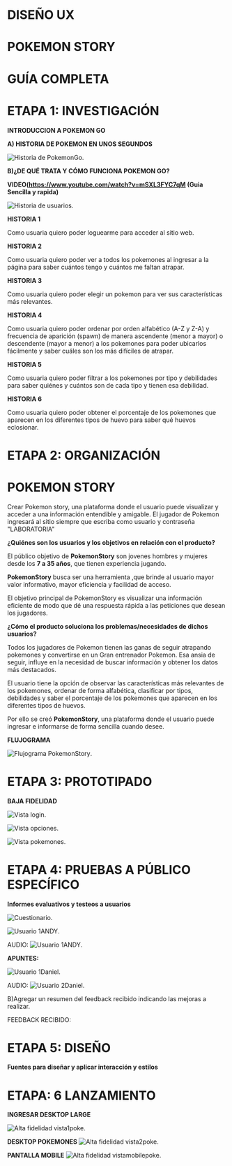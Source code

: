 # DISEÑO UX

# POKEMON STORY

# GUÍA COMPLETA

# ETAPA 1: INVESTIGACIÓN

**INTRODUCCION A POKEMON GO**

**A) HISTORIA DE POKEMON EN UNOS SEGUNDOS**

![Historia de PokemonGo](https://github.com/almendrasouza/LIM010-data-lovers/blob/master/src/img/historiapokemon.png).

**B)¿DE QUÉ TRATA Y CÓMO FUNCIONA POKEMON GO?**

**VIDEO(https://www.youtube.com/watch?v=mSXL3FYC7qM  (Guia Sencilla y rapida)**


![Historia de usuarios](https://github.com/almendrasouza/LIM010-data-lovers/blob/master/src/img/historiadeusua.png).


**HISTORIA 1**

Como usuaria quiero poder loguearme para acceder al sitio web.

**HISTORIA 2**

Como usuaria quiero poder ver a todos los pokemones al ingresar a la página para saber cuántos tengo y cuántos me faltan atrapar.

**HISTORIA 3**

Como usuaria quiero poder elegir un pokemon para ver sus características más relevantes.

**HISTORIA 4**

Como usuaria quiero poder ordenar por orden alfabético (A-Z y Z-A) y frecuencia de aparición (spawn) de manera ascendente (menor a mayor) o descendente (mayor a menor) a los pokemones para poder ubicarlos fácilmente y saber cuáles son los más difíciles de atrapar.

**HISTORIA 5**

Como usuaria quiero poder filtrar a los pokemones por tipo y debilidades para saber quiénes y cuántos son de cada tipo y tienen esa debilidad.

**HISTORIA 6**

Como usuaria quiero poder obtener el porcentaje de los pokemones que aparecen en los diferentes tipos de huevo para saber qué huevos eclosionar.


# ETAPA 2: ORGANIZACIÓN

# POKEMON STORY

Crear Pokemon story, una plataforma donde el usuario puede visualizar y acceder a una información entendible y amigable. El jugador de Pokemon ingresará al sitio siempre que escriba como usuario y contraseña "LABORATORIA"

**¿Quiénes son los usuarios y los objetivos en relación con el producto?**

El público objetivo de **PokemonStory** son jovenes hombres y mujeres desde los **7 a 35 años**, que tienen experiencia jugando.

**PokemonStory** busca ser una herramienta ,que brinde al usuario mayor valor informativo, mayor eficiencia y facilidad de acceso. 

El objetivo principal de PokemonStory es visualizar una información eficiente de modo que dé una respuesta rápida a las peticiones que desean los jugadores.

**¿Cómo el producto soluciona los problemas/necesidades de dichos usuarios?**

Todos los jugadores de Pokemon tienen las ganas de seguir atrapando pokemones y convertirse en un Gran entrenador Pokemon. Esa ansia de seguir, influye en la necesidad de buscar información y obtener los datos más destacados.

El usuario tiene la opción de observar las características más relevantes de los pokemones, ordenar de forma alfabética, clasificar por tipos, debilidades y saber el porcentaje de los pokemones que aparecen en los diferentes tipos de huevos.

Por ello se creó **PokemonStory**, una plataforma donde el usuario puede ingresar e informarse de forma sencilla cuando desee.
 

**FLUJOGRAMA**

![Flujograma PokemonStory](https://github.com/almendrasouza/LIM010-data-lovers/blob/master/src/img/diagramapokemon.png).


# ETAPA 3: PROTOTIPADO

**BAJA FIDELIDAD**

![Vista login](https://github.com/almendrasouza/LIM010-data-lovers/blob/master/src/img/vistalogin.jpg).

![Vista opciones](https://github.com/almendrasouza/LIM010-data-lovers/blob/master/src/img/vistaopciones.jpg).

![Vista pokemones](https://github.com/almendrasouza/LIM010-data-lovers/blob/master/src/img/vistapokemones.jpg).

# ETAPA 4: PRUEBAS A PÚBLICO ESPECÍFICO

**Informes evaluativos y testeos a usuarios**

![Cuestionario](https://github.com/almendrasouza/LIM010-data-lovers/blob/master/src/img/cuestionario.png).


![Usuario 1ANDY](https://github.com/almendrasouza/LIM010-data-lovers/blob/master/src/img/andy%20escobar%20(1).png).


AUDIO: ![Usuario 1ANDY](https://github.com/almendrasouza/LIM010-data-lovers/blob/master/src/img/andyaudiopoke.amr).

**APUNTES:**









![Usuario 1Daniel](https://github.com/almendrasouza/LIM010-data-lovers/blob/master/src/img/danielperez.png).



AUDIO: ![Usuario 2Daniel](https://github.com/almendrasouza/LIM010-data-lovers/blob/master/src/img/danielaudiopoke.amr).


B)Agregar un resumen del feedback recibido indicando las mejoras a realizar.

FEEDBACK RECIBIDO:

# ETAPA 5: DISEÑO

**Fuentes para diseñar  y aplicar interacción y estilos**






# ETAPA: 6 LANZAMIENTO

**INGRESAR DESKTOP LARGE**

![Alta fidelidad vista1poke](https://github.com/almendrasouza/LIM010-data-lovers/blob/master/src/img/vista1poke.jpg).

**DESKTOP POKEMONES**
![Alta fidelidad vista2poke](https://github.com/almendrasouza/LIM010-data-lovers/blob/master/src/img/vista2poke.png).

**PANTALLA MOBILE**
![Alta fidelidad vistamobilepoke](https://github.com/almendrasouza/LIM010-data-lovers/blob/master/src/img/mobile.png).









